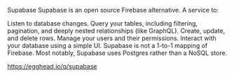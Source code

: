 


Supabase
Supabase is an open source Firebase alternative. A service to:

Listen to database changes.
Query your tables, including filtering, pagination, and deeply nested relationships (like GraphQL).
Create, update, and delete rows.
Manage your users and their permissions.
Interact with your database using a simple UI.
Supabase is not a 1-to-1 mapping of Firebase. Most notably, Supabase uses Postgres rather than a NoSQL store.

https://egghead.io/q/supabase

